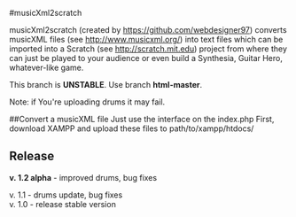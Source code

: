 #musicXml2scratch

musicXml2scratch (created by https://github.com/webdesigner97) converts musicXML files (see http://www.musicxml.org/)
into text files which can be imported into a Scratch (see http://scratch.mit.edu) project
from where they can just be played to your audience or even build a Synthesia, Guitar Hero,
whatever-like game.

This branch  is **UNSTABLE**. Use branch **html-master**.

Note: if You're uploading drums it may fail. 

##Convert a musicXML file
    Just use the interface on the index.php
    First, download XAMPP and upload these files to path/to/xampp/htdocs/
    
## Release
**v. 1.2 alpha** - improved drums, bug fixes

v. 1.1 - drums update, bug fixes  
v. 1.0 - release stable version
